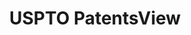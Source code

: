 ---
layout: default
bigquery: https://console.cloud.google.com/bigquery?p=patents-public-data&d=patentsview&page=dataset
citation: Attribution should be given to PatentsView for use, distribution, or derivative
  works.
code: https://github.com/CSSIP-AIR/PatentsView-Code-Snippets/
contributors: USPTO
cost: None
description: 'PatentsView includes US patent data including raw data (summaries, applications,
  pregrant applications), disambugations of inventors and assignees, and inventor
  gender estimates.  Also foreign priority data, # of figures and sheets, and government
  interest statements.'
documentation: https://patentsview.org/query/builder-faqs
last_edit: 04/06/2022, 22:59:41
location: https://patentsview.org/
maintained_by: USPTO
record_creation_timestamp: 12/2/2020 17:20:46
schema_fields:
- category
- disamb_inventor_id_20171003
- status
- designation
- disamb_inventor_id_20170307
- level_two
- applicant_type
- rel_id
- classification_level
- disamb_assignee_id_20200331
- organization
- category_id
- disamb_inventor_id_20171226
- county
- f371_date
- title
- mainclass_id
- filename
- sequence
- level_one
- classification_status
- subclass_id
- gi_statement
- date
- doctype
- longitude
- attribution_status
- role
- disamb_assignee_id_20200929
- action_date
- disamb_assignee_id_20191008
- lawyer_id
- num_claims
- state_fips
- abstract
- disamb_assignee_id_20190312
- symbol_position
- field_id
- sector_title
- disamb_inventor_id_20170808
- subcategory_id
- term_disclaimer
- reldocno
- disamb_inventor_id_20191231
- inventor_id
- disamb_assignee_id_20181127
- latlong
- publication_number
- rawlocation_id
- dependent
- series_code
- length
- num_figures
- uuid
- male
- classification_data_source
- ipc_class
- fname
- term_grant
- deceased
- citation_id
- lname
- num
- disamb_inventor_id_20180528
- level_three
- county_fips
- disamb_inventor_id_20200929
- _371_date
- disamb_inventor_id_20200630
- rule_47
- rawinventor_id
- name_last
- application_id
- country_transformed
- disclaimer_date
- disamb_inventor_id_20190820
- term_extension
- disamb_inventor_id_20190312
- male_flag
- disamb_inventor_id_20191008
- doc_type
- group
- text
- location_id
- section_id
- subclass
- patent_id
- city
- latin_name
- f102_date
- group_id
- disamb_assignee_id_20190820
- relkind
- assignee_id
- type
- subgroup_id
- disamb_inventor_id_20200331
- disamb_assignee_id_20191231
- kind
- country
- variety
- main_group
- ipc_version_indicator
- _102_date
- id
- disamb_inventor_id_20201229
- field_title
- latitude
- rawassignee_id
- subsection_id
- state
- num_sheets
- organization_id
- section
- exemplary
- lapse_of_patent
- disamb_inventor_id_20181127
- name_first
- number
- subgroup
- withdrawn
- contract_award_number
- name
- classification_value
- disamb_assignee_id_20200630
shortname: patentsview
tags:
- disambiguation
- United States
- gender
terms_of_use: Creative Commons Attribution 4.0 International License.
timeframe: 1963-1999
title: USPTO PatentsView
uuid: cf1780b1-e265-4e49-8d1d-83b9cfe0fd9a
---